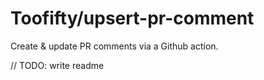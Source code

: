 # Toofifty/upsert-pr-comment

Create & update PR comments via a Github action.

// TODO: write readme
